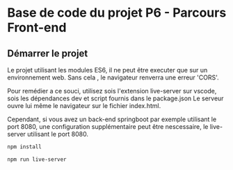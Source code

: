 # Base de code du projet P6 - Parcours Front-end

## Démarrer le projet

Le projet utilisant les modules ES6, il ne peut être executer que sur un environnement web. Sans cela , le navigateur renverra une erreur 'CORS'.

Pour remédier a ce souci, utilisez sois l'extension live-server sur vscode, sois les dépendances dev et script fournis dans le package.json
Le serveur ouvre lui même le navigateur sur le fichier index.html.

Cependant, si vous avez un back-end springboot par exemple utilisant le port 8080, une configuration supplémentaire peut être nescessaire, le live-server utilisant le port 8080.

```bash
npm install
```

```bash
npm run live-server
```
